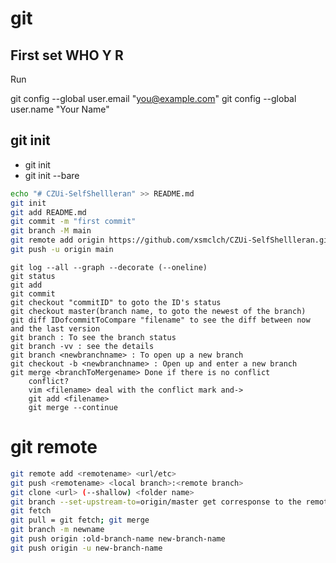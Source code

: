 # git
## First set WHO Y R
Run

  git config --global user.email "you@example.com"
  git config --global user.name "Your Name"
## git init
- git init
- git init --bare
```bash
echo "# CZUi-SelfShellleran" >> README.md
git init
git add README.md
git commit -m "first commit"
git branch -M main
git remote add origin https://github.com/xsmclch/CZUi-SelfShellleran.git
git push -u origin main
```
	git log --all --graph --decorate (--oneline)
	git status
	git add
	git commit
	git checkout "commitID" to goto the ID's status
	git checkout master(branch name, to goto the newest of the branch)
	git diff IDofcommitToCompare "filename" to see the diff between now and the last version
	git branch : To see the branch status
	git branch -vv : see the details
	git branch <newbranchname> : To open up a new branch
	git checkout -b <newbranchname> : Open up and enter a new branch
	git merge <branchToMergename> Done if there is no conflict
		conflict?
		vim <filename> deal with the conflict mark and->
		git add <filename> 
		git merge --continue

# git remote
```bash
git remote add <remotename> <url/etc>
git push <remotename> <local branch>:<remote branch>
git clone <url> (--shallow) <folder name>
git branch --set-upstream-to=origin/master get corresponse to the remote branch
git fetch
git pull = git fetch; git merge
git branch -m newname
git push origin :old-branch-name new-branch-name
git push origin -u new-branch-name
